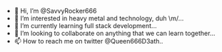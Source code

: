 - 👋 Hi, I’m @SavvyRocker666
- 👀 I’m interested in heavy metal and technology, duh \m/...
- 🌱 I’m currently learning full stack development...
- 💞️ I’m looking to collaborate on anything that we can learn together...
- 📫 How to reach me on twitter @Queen666D3ath..

<!---
SavvyRocker666/SavvyRocker666 is a ✨ special ✨ repository because its `README.md` (this file) appears on your GitHub profile.
You can click the Preview link to take a look at your changes.
--->
